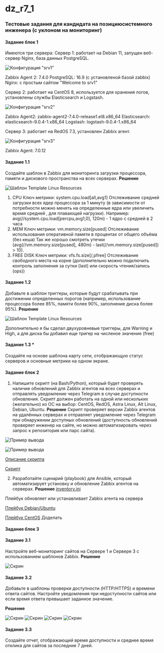 # dz_r7_1

### Тестовые задания для кандидата на позициюсистемного инженера (с уклоном на мониторинг)
#### Задание блок 1

Имеются три сервера:
Сервер 1: работает на Debian 11, запущен веб-сервер Nginx, база данных PostgreSQL.

![Конфигурация "srv1"](img/srv1.png)

Zabbix Agent 2: 7.4.0
PostgreSQL: 16.9 (c установленой базой zabbix)
Nginx: с простым сайтом "Welcome to srv1"

Сервер 2: работает на CentOS 8, используется для хранения логов, установлены службы Elasticsearch и Logstash.

![Конфигурация "srv2"](img/srv2.png)

Zabbix Agent2: zabbix-agent2-7.4.0-release1.el8.x86_64
Elasticsearch: elasticsearch-9.0.4-1.x86_64
Logstash: logstash-9.0.4-1.x86_64

Сервер 3: работает на RedOS 7.3, установлен Zabbix агент.

![Конфигурация "srv3"](img/srv3.png)

Zabbix Agent: 7.0.12

#### Задание 1.1 
Создайте шаблон в Zabbix для мониторинга загрузки процессора, памяти и дискового пространства на всех серверах.
**Решение**

![Шаблон Template Linux Resources](img/b1-11.png)

1. CPU 
Ключ метрики: system.cpu.load[all,avg1]
Отслеживание средней загрузки всех ядер процессора за 1 минуту (в зависимости от потребности можно менять на определенные ядра или увеличить время средней , для плавающей нагрузки).
Например: avg(//system.cpu.load[percpu,avg1,0], 120m)  - 1 ядро с средней в 2 часа
2. MEM
Ключ метрики: vm.memory.size[pused]
Отслеживание использования оперативной памяти в процентах от общего объёма (без кеша) Так же хорошо смотреть утечки (avg(//vm.memory.size[pused], 480m) - last(//vm.memory.size[pused]) > 10).
3. FREE DISK
Ключ метрики: vfs.fs.size[/,pfree]
Отслеживание свободного места на корне (дополнительно можно подключить контроль заполнения за сутки (last) или скорость чтения/запись (ops))

#### Задание 1.2 
Добавьте в шаблон триггеры, которые будут срабатывать при достижении определенных порогов (например, использование процессора более 85%, памяти более 90%, заполнение диска более 95%).
**Решение**

![Шаблон Template Linux Resources](img/b1-11.png)

Дополнительно я бы сделал двухуровневые триггеры, для Warning и High, а для диска бы добавил еще тригер на численое значение (free)

#### Задание 1.3 *
Создайте на основе шаблона карту сети, отображающую статус серверов и основные метрики на одном экране.

#### Задание блок 2
1.	Напишите скрипт (на Bash/Python), который будет проверять наличие обновлений для Zabbix агентов на всех серверах и отправлять уведомление через Telegram в случае доступности обновления. Скрипт должен работать на одной или нескольких (желательно) из ОС на выбор: CentOS, RedOS, Astra Linux, Alt Linux, Debian, Ubuntu.
**Решение**
Скрипт проверяет версии Zabbix агентов на удалённых серверах и отправляет уведомление через Telegram при обнаружении доступных обновлений (доступность обновлений проверяет инженер на сайте, но можно автоматизировать через запрос к репозитория или парс сайта).

![Пример вывода](img/b2-1-1.png)

![Пример вывода](img/b2-1-1.png)

[Описание скрипта](https://github.com/RomanDiskTop/dz_r7_1/blob/main/BASH.md)

[Скрипт](https://github.com/RomanDiskTop/dz_r7_1/blob/main/app/check_zabbix_update_new.sh)

2.	Разработайте сценарий (playbook) для Ansible, который автоматизирует установку и обновление Zabbix агентов на серверах.
**Решение**
[inventory.ini](https://github.com/RomanDiskTop/dz_r7_1/blob/main/app/inventory.ini)

Плейбук обновляет или устанавливает Zabbix агента на сервера

[Плейбук Debian/Ubuntu](https://github.com/RomanDiskTop/dz_r7_1/blob/main/app/zabbix-agent.yml)

[Плейбук CentOS](https://github.com/RomanDiskTop/dz_r7_1/blob/main/app/zabbix-agent-centos8.yml) Доделать

#### Задание блок 3

#### Задание 3.1 
Настройте веб-мониторинг сайтов на Сервере 1 и Сервере 3 с использованием шаблонов Zabbix.
**Решение**

![Скрин](img/b3-1.png)

#### Задание 3.2 
Добавьте в шаблоны проверки доступности (HTTP/HTTPS) и времени ответа сайтов. Настройте уведомления при недоступности сайтов или если время ответа превышает заданное значение.

**Решение**

![Скрин](img/b3-2-1.png)
![Скрин](img/b3-2-2.png)
![Скрин](img/b3-2-3.png)
![Скрин](img/b3-2-4.png)

#### Задание 3.3 
Создайте отчет, отображающий время доступности и среднее время отклика для сайтов за последние 7 дней.


